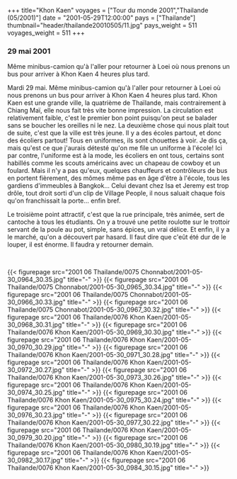 +++
title="Khon Kaen"
voyages = ["Tour du monde 2001","Thailande (05/2001)"]
date = "2001-05-29T12:00:00"
pays = ["Thailande"]
thumbnail="header/thailande20010505/11.jpg"
pays_weight = 511
voyages_weight = 511
+++
### 29 mai 2001

Même minibus-camion qu'à l'aller pour retourner à Loei où nous prenons un bus 
pour arriver à Khon Kaen 4 heures plus tard.

 Mardi 29 mai. Même minibus-camion qu'à l'aller pour retourner à Loei où nous 
prenons un bus pour arriver à Khon Kaen 4 heures plus tard. Khon Kaen est une 
grande ville, la quatrième de Thaïlande, mais contrairement à Chiang Maï, elle 
nous fait très vite bonne impression. La circulation est relativement faible, 
c'est le premier bon point puisqu'on peut se balader sans se boucher les oreilles 
ni le nez. La deuxième chose qui nous plait tout de suite, c'est que la ville 
est très jeune. Il y a des écoles partout, et donc des écoliers partout! Tous 
en uniformes, ils sont chouettes à voir. Je dis ça, mais qu'est ce que j'aurais 
détesté qu'on me file un uniforme à l'école! Ici par contre, l'uniforme est 
à la mode, les écoliers en ont tous, certains sont habillés comme les scouts 
américains avec un chapeau de cowboy et un foulard. Mais il n'y a pas qu'eux, 
quelques chauffeurs et contrôleurs de bus en portent fièrement, des mômes même 
pas en âge d'être à l'école, tous les gardiens d'immeubles à Bangkok... Celui 
devant chez Isa et Jeremy est trop drôle, tout droit sorti d'un clip de Village 
People, il nous saluait chaque fois qu'on franchissait la porte... enfin bref. 


Le troisième point attractif, c'est que la rue principale, très animée, sert 
de cantoche à tous les étudiants. On y a trouvé une petite roulotte sur le trottoir 
servant de la poule au pot, simple, sans épices, un vrai délice. Et enfin, il 
y a le marché, qu'on a découvert par hasard. Il faut dire que c'eût été dur 
de le louper, il est énorme. Il faudra y retourner demain.

&nbsp; 


<div id="TOTO">{{< figurepage src="2001 06 Thailande/0075 Chonnabot/2001-05-30_0964_30.35.jpg" title="-"  >}}
{{< figurepage src="2001 06 Thailande/0075 Chonnabot/2001-05-30_0965_30.34.jpg" title="-"  >}}
{{< figurepage src="2001 06 Thailande/0075 Chonnabot/2001-05-30_0966_30.33.jpg" title="-"  >}}
{{< figurepage src="2001 06 Thailande/0075 Chonnabot/2001-05-30_0967_30.32.jpg" title="-"  >}}
{{< figurepage src="2001 06 Thailande/0076 Khon Kaen/2001-05-30_0968_30.31.jpg" title="-"  >}}
{{< figurepage src="2001 06 Thailande/0076 Khon Kaen/2001-05-30_0969_30.30.jpg" title="-"  >}}
{{< figurepage src="2001 06 Thailande/0076 Khon Kaen/2001-05-30_0970_30.29.jpg" title="-"  >}}
{{< figurepage src="2001 06 Thailande/0076 Khon Kaen/2001-05-30_0971_30.28.jpg" title="-"  >}}
{{< figurepage src="2001 06 Thailande/0076 Khon Kaen/2001-05-30_0972_30.27.jpg" title="-"  >}}
{{< figurepage src="2001 06 Thailande/0076 Khon Kaen/2001-05-30_0973_30.26.jpg" title="-"  >}}
{{< figurepage src="2001 06 Thailande/0076 Khon Kaen/2001-05-30_0974_30.25.jpg" title="-"  >}}
{{< figurepage src="2001 06 Thailande/0076 Khon Kaen/2001-05-30_0975_30.24.jpg" title="-"  >}}
{{< figurepage src="2001 06 Thailande/0076 Khon Kaen/2001-05-30_0976_30.23.jpg" title="-"  >}}
{{< figurepage src="2001 06 Thailande/0076 Khon Kaen/2001-05-30_0977_30.22.jpg" title="-"  >}}
{{< figurepage src="2001 06 Thailande/0076 Khon Kaen/2001-05-30_0979_30.20.jpg" title="-"  >}}
{{< figurepage src="2001 06 Thailande/0076 Khon Kaen/2001-05-30_0980_30.19.jpg" title="-"  >}}
{{< figurepage src="2001 06 Thailande/0076 Khon Kaen/2001-05-30_0982_30.17.jpg" title="-"  >}}
{{< figurepage src="2001 06 Thailande/0076 Khon Kaen/2001-05-30_0984_30.15.jpg" title="-"  >}}
</DIV>

